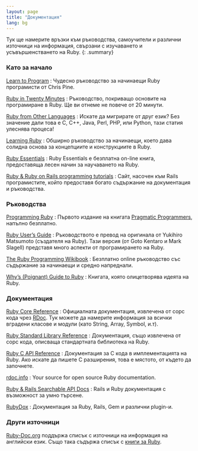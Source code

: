 ```yaml
---
layout: page
title: "Документация"
lang: bg
---
```


Тук ще намерите връзки към ръководства, самоучители и различни източници
на информация, свързани с изучаването и усъвършенстването на Ruby.
{: .summary}

### Като за начало

[Learn to Program][1]
: Чудесно ръководство за начинаещи Ruby програмисти от Chris Pine.

[Ruby in Twenty Minutes](/bg/documentation/quickstart/)
: Ръководство, покриващо основите на програмиране в Ruby. Ще ви отнеме
  не повече от 20 минути.

[Ruby from Other Languages](/bg/documentation/ruby-from-other-languages/)
: Искате да мигрирате от друг език? Без значение дали това е C, C++,
  Java, Perl, PHP, или Python, тази статия улеснява процеса!

[Learning Ruby][2]
: Обширно ръководство за начинаещи, което дава солидна основа за
  концепциите и конструкциите в Ruby.

[Ruby Essentials][3]
: Ruby Essentials е безплатна on-line книга, предоставяща лесен начин за
  научаването на Ruby.

[Ruby &amp; Ruby on Rails programming tutorials][4]
: Сайт, насочен към Rails програмистите, който предоставя богато
  съдържание на документация и ръководства.

### Ръководства

[Programming Ruby][5]
: Първото издание на книгата [Pragmatic Programmers][6], напълно
  безплатно.

[Ruby User’s Guide][7]
: Ръководството е превод на оригинала от Yukihiro Matsumoto (създателя
  на Ruby). Тази версия (от Goto Kentaro и Mark Slagell) представя много
  аспекти от програмирането на Ruby.

[The Ruby Programming Wikibook][8]
: Безплатно online ръководство със съдържание за начинаещи и средно
  напреднали.

[Why’s (Poignant) Guide to Ruby][9]
: Книгата, която олицетворява идеята на Ruby.

### Документация

[Ruby Core Reference][10]
: Официалната документация, извлечена от сорс кода чрез [RDoc][11]. Тук
  можете да намерите информация за всички вградени класове и модули
  (като String, Array, Symbol, и.т).

[Ruby Standard Library Reference][12]
: Документация, също извлечена от сорс кода, описваща стандартната
  библиотека на Ruby.

[Ruby C API Reference][13]
: Документация за C кода в имплементацията на Ruby. Ако искате да пишете
  C разширения, това е мястото, от където да започнете.

[rdoc.info][14]
: Your source for open source Ruby documentation.

[Ruby & Rails Searchable API Docs][15]
: Rails и Ruby документация с възможност за умно търсене.

[RubyDox][16]
: Документация за Ruby, Rails, Gem и различни plugin-и.

### Други източници

[Ruby-Doc.org][17] поддържа списък с източници на информация на
английски език. Също така съдържа списък с [книги за Ruby][18].



[1]: http://pine.fm/LearnToProgram/
[2]: http://rubylearning.com/
[3]: http://www.techotopia.com/index.php/Ruby_Essentials
[4]: http://www.meshplex.org/wiki/Ruby/Ruby_on_Rails_programming_tutorials
[5]: http://www.ruby-doc.org/docs/ProgrammingRuby/
[6]: http://pragmaticprogrammer.com/titles/ruby/index.html
[7]: http://www.rubyist.net/~slagell/ruby/
[8]: http://en.wikibooks.org/wiki/Ruby_programming_language
[9]: http://mislav.uniqpath.com/poignant-guide/
[10]: http://www.ruby-doc.org/core
[11]: http://rdoc.sourceforge.net
[12]: http://www.ruby-doc.org/stdlib
[13]: http://www.ruby-doc.org/doxygen/current/
[14]: http://rdoc.info/
[15]: http://rubydocs.org/
[16]: http://www.rubydox.net/
[17]: http://ruby-doc.org
[18]: http://www.ruby-doc.org/bookstore
